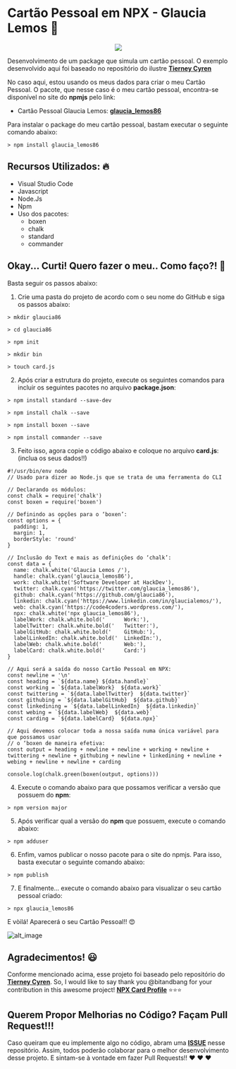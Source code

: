 # Cartão Pessoal em NPX - Glaucia Lemos :floppy_disk:

<p align="center">
  <img src="https://i.imgsafe.org/c6/c6bd082171.png"/>  
</p>

Desenvolvimento de um package que simula um cartão pessoal. O exemplo desenvolvido aqui foi baseado 
no repositório do ilustre **[Tierney Cyren](https://twitter.com/bitandbang)**

No caso aqui, estou usando os meus dados para criar o meu Cartão Pessoal. O pacote, que nesse caso é o meu cartão pessoal, encontra-se disponível no site do **npmjs** pelo link: 

- Cartão Pessoal Glaucia Lemos: **[glaucia_lemos86](https://www.npmjs.com/package/glaucia_lemos86)**

Para instalar o package do meu cartão pessoal, bastam executar o seguinte comando abaixo:

```
> npm install glaucia_lemos86

```

## Recursos Utilizados: :fire:

- Visual Studio Code
- Javascript
- Node.Js
- Npm
- Uso dos pacotes:
    - boxen
    - chalk
    - standard
    - commander

## Okay... Curti! Quero fazer o meu.. Como faço?! :rocket:

Basta seguir os passos abaixo:

1. Crie uma pasta do projeto de acordo com o seu nome do GitHub e siga os passos abaixo:

```
> mkdir glaucia86

> cd glaucia86

> npm init 

> mkdir bin

> touch card.js
```

2. Após criar a estrutura do projeto, execute os seguintes comandos para incluir os seguintes pacotes no arquivo **package.json**:

```
> npm install standard --save-dev
```

```
> npm install chalk --save
```

```
> npm install boxen --save
```

```
> npm install commander --save
```

3. Feito isso, agora copie o código abaixo e coloque no arquivo **card.js**: (inclua os seus dados!!)

```
#!/usr/bin/env node
// Usado para dizer ao Node.js que se trata de uma ferramenta do CLI

// Declarando os módulos:
const chalk = require('chalk')
const boxen = require('boxen')

// Definindo as opções para o ‘boxen’:
const options = {
  padding: 1,
  margin: 1,
  borderStyle: 'round'
}

// Inclusão do Text e mais as definições do ‘chalk’:
const data = {
  name: chalk.white('Glaucia Lemos /'),
  handle: chalk.cyan('glaucia_lemos86'),
  work: chalk.white('Software Developer at HackDev'),
  twitter: chalk.cyan('https://twitter.com/glaucia_lemos86'),
  github: chalk.cyan('https://github.com/glaucia86'),
  linkedin: chalk.cyan('https://www.linkedin.com/in/glaucialemos/'),
  web: chalk.cyan('https://code4coders.wordpress.com/'),
  npx: chalk.white('npx glaucia_lemos86'),
  labelWork: chalk.white.bold('      Work:'),
  labelTwitter: chalk.white.bold('   Twitter:'),
  labelGitHub: chalk.white.bold('    GitHub:'),
  labelLinkedIn: chalk.white.bold('  LinkedIn:'),
  labelWeb: chalk.white.bold('       Web:'),
  labelCard: chalk.white.bold('      Card:')
}

// Aqui será a saída do nosso Cartão Pessoal em NPX:
const newline = '\n'
const heading = `${data.name} ${data.handle}`
const working = `${data.labelWork}  ${data.work}`
const twittering = `${data.labelTwitter}  ${data.twitter}`
const githubing = `${data.labelGitHub}  ${data.github}`
const linkedining = `${data.labelLinkedIn}  ${data.linkedin}`
const webing = `${data.labelWeb}  ${data.web}`
const carding = `${data.labelCard}  ${data.npx}`

// Aqui devemos colocar toda a nossa saída numa única variável para que possamos usar 
// o ‘boxen de maneira efetiva: 
const output = heading + newline + newline + working + newline + twittering + newline + githubing + newline + linkedining + newline + webing + newline + newline + carding

console.log(chalk.green(boxen(output, options)))
```

4. Execute o comando abaixo para que possamos verificar a versão que possuem do **npm**:

```
> npm version major
```

5. Após verificar qual a versão do **npm** que possuem, execute o comando abaixo:

```
> npm adduser
```

6. Enfim, vamos publicar o nosso pacote para o site do npmjs. Para isso, basta executar o seguinte comando abaixo:

```
> npm publish
```

7. E finalmente... execute o comando abaixo para visualizar o seu cartão pessoal criado:

```
> npx glaucia_lemos86 
```

E vòilá! Aparecerá o seu Cartão Pessoal!! :heart_eyes:

![alt_image](https://i.imgsafe.org/c6/c6bd082171.png)

## Agradecimentos! :smiley:

Conforme mencionado acima, esse projeto foi baseado pelo repositório do **[Tierney Cyren](@bitandbang)**. 
So, I would like to say thank you @bitandbang for your contribution in this awesome project! **[NPX Card Profile](https://github.com/bnb/bitandbang)** :star::star::star:

## Querem Propor Melhorias no Código? Façam Pull Request!!! 

Caso queiram que eu implemente algo no código, abram uma **[ISSUE](https://github.com/glaucia86/glaucia86/issues)** nesse repositório. Assim, todos poderão colaborar para o melhor desenvolvimento desse projeto. E sintam-se à vontade em fazer Pull Requests!! ❤️ ❤️ ❤️

